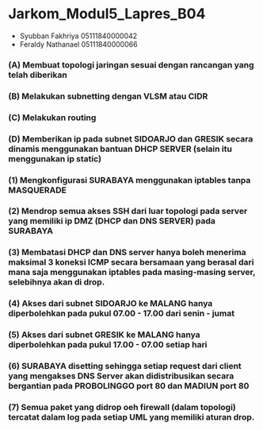 # Jarkom_Modul5_Lapres_B04

- Syubban Fakhriya  05111840000042
- Feraldy Nathanael 05111840000066

### (A) Membuat topologi jaringan sesuai dengan rancangan yang telah diberikan

### (B) Melakukan subnetting dengan VLSM atau CIDR

### (C) Melakukan routing

### (D) Memberikan ip pada subnet **SIDOARJO** dan **GRESIK** secara dinamis menggunakan bantuan DHCP SERVER (selain itu menggunakan ip static)

### (1) Mengkonfigurasi **SURABAYA** menggunakan iptables tanpa MASQUERADE

### (2) Mendrop semua akses SSH dari luar topologi pada server yang memiliki ip DMZ (DHCP dan DNS SERVER) pada **SURABAYA**

### (3) Membatasi DHCP dan DNS server hanya boleh menerima maksimal 3 koneksi ICMP secara bersamaan yang berasal dari mana saja menggunakan **iptables pada masing-masing server**, selebihnya akan di drop.

### (4) Akses dari subnet **SIDOARJO** ke **MALANG** hanya diperbolehkan pada pukul 07.00 - 17.00 dari senin - jumat

### (5) Akses dari subnet **GRESIK** ke **MALANG** hanya diperbolehkan pada pukul 17.00 - 07.00 setiap hari

### (6) **SURABAYA** disetting sehingga setiap request dari client yang mengakses **DNS Server** akan didistribusikan **secara bergantian** pada **PROBOLINGGO** port 80 dan **MADIUN** port 80

### (7) Semua paket yang didrop oeh firewall (dalam topologi) tercatat dalam log pada setiap UML yang memiliki aturan drop.